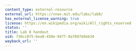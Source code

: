 ```yaml
---
content_type: external-resource
external_url: https://vnav.mit.edu/labs/lab8/
has_external_license_warning: true
license: https://en.wikipedia.org/wiki/All_rights_reserved
status: ''
title: Lab 8 handout
uid: 736cc075-bea8-450e-947f-8a7897ddeb34
wayback_url: ''
---
```

